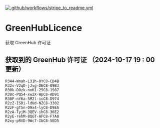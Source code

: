 [![.github/workflows/stripe_to_readme.yml](https://github.com/zjx-kimi/GreenHubLicence/actions/workflows/stripe_to_readme.yml/badge.svg)](https://github.com/zjx-kimi/GreenHubLicence/actions/workflows/stripe_to_readme.yml)
# GreenHubLicence
获取 GreenHub 许可证
## 获取到的 GreenHub 许可证 （2024-10-17 19 : 00 更新）
```
R344-Wnah-L31h-0YC8-CD4B
R32v-V2qD-jJvg-DEC8-09B3
R30k-DOzk-noK1-25C8-1987
R30c-PQ54-xw2X-WpC8-AD91
R30F-nY6a-5M2l-icC8-D974
R2zZ-ISDi-ldUd-NZC8-3302
R2zF-gT5n-O9x4-lyC8-D9EA
R2zA-TyjM-3QEV-ihC8-36E2
R2yE-rehM-8QGT-AFC8-F7A8
R2xy-pRVD-9Wc7-IbC8-5ED5
```
